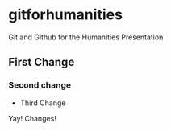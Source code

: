 # gitforhumanities
Git and Github for the Humanities Presentation


## First Change

### Second change

- Third Change

Yay! Changes!

